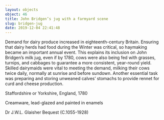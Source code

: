 ```yaml
---
layout: objects
object: 46
title: John Bridgen’s jug with a farmyard scene
slug: bridgen-jug
date: 2019-12-04 22:41:48
---
```

Demand for dairy produce increased in eighteenth-century Britain. Ensuring that dairy herds had food during the Winter was critical, so haymaking became an important annual event. This explains its inclusion on John Bridgen’s milk jug, even if by 1780, cows were also being fed with grasses, turnips, and cabbages to guarantee a more consistent, year-round yield. Skilled dairymaids were vital to meeting the demand, milking their cows twice daily, normally at sunrise and before  sundown. Another essential task was preparing  and storing unweaned calves’ stomachs to provide rennet for curd and cheese production.

 Staffordshire or Yorkshire, England, 1780

 Creamware, lead-glazed and painted in enamels  

 Dr J.W.L. Glaisher Bequest (C.1055-1928)
